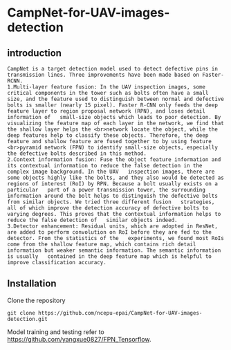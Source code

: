 CampNet-for-UAV-images-detection
====================================
introduction
-------------------
    CampNet is a target detection model used to detect defective pins in transmission lines. Three improvements have been made based on Faster-RCNN.
    1.Multi-layer feature fusion: In the UAV inspection images, some critical components in the tower such as bolts often have a small size, and the feature used to distinguish between normal and defective bolts is smaller (nearly 15 pixel). Faster R-CNN only feeds the deep feature layer to region proposal network (RPN), and loses detail information of   small-size objects which leads to poor detection. By visualizing the feature map of each layer in the network, we find that the shallow layer helps the <br>network locate the object, while the deep features help to classify these objects. Therefore, the deep feature and shallow feature are fused together to by using feature <br>pyramid network (FPN) to identify small-size objects, especially the defective bolts described in this method.
    2.Context information fusion: Fuse the object feature information and its contextual information to reduce the false detection in the complex image background. In the UAV   inspection images, there are some objects highly like the bolts, and they also would be detected as regions of interest (RoI) by RPN. Because a bolt usually exists on a particular   part of a power transmission tower, the surrounding information around the bolt helps to distinguish the defective bolts from similar objects. We tried three different fusion   strategies, all of which improve the detection accuracy of defective bolts to varying degrees. This proves that the contextual information helps to reduce the false detection of   similar objects indeed.  
    3.Detector enhancement: Residual units, which are adopted in ResNet, are added to perform convolution on RoI before they are fed to the detector. From the statistics of the   experiments, we found most RoIs come from the shallow feature map, which contains rich detail information but weaker semantic information. The semantic information is usually   contained in the deep feature map which is helpful to improve classification accuracy.   
Installation
--------------------
Clone the repository    
  ```Shell    
  git clone https://github.com/ncepu-epai/CampNet-for-UAV-images-detection.git    
  ```       
   Model training and testing refer to https://github.com/yangxue0827/FPN_Tensorflow.
